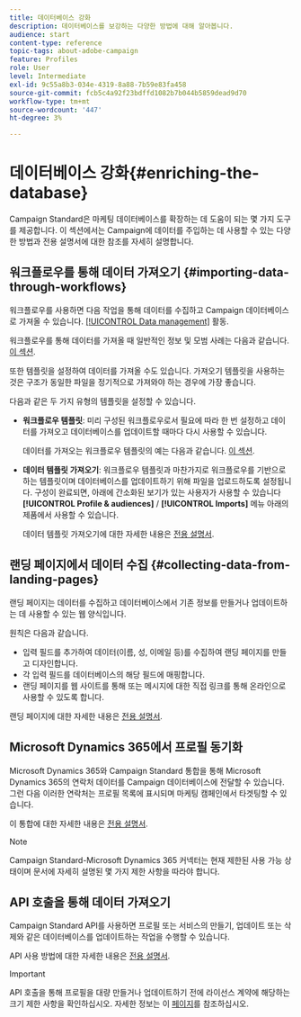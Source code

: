 ```yaml
---
title: 데이터베이스 강화
description: 데이터베이스를 보강하는 다양한 방법에 대해 알아봅니다.
audience: start
content-type: reference
topic-tags: about-adobe-campaign
feature: Profiles
role: User
level: Intermediate
exl-id: 9c55a8b3-034e-4319-8a88-7b59e83fa458
source-git-commit: fcb5c4a92f23bdffd1082b7b044b5859dead9d70
workflow-type: tm+mt
source-wordcount: '447'
ht-degree: 3%

---
```


# 데이터베이스 강화{#enriching-the-database}

Campaign Standard은 마케팅 데이터베이스를 확장하는 데 도움이 되는 몇 가지 도구를 제공합니다. 이 섹션에서는 Campaign에 데이터를 주입하는 데 사용할 수 있는 다양한 방법과 전용 설명서에 대한 참조를 자세히 설명합니다.

## 워크플로우를 통해 데이터 가져오기 {#importing-data-through-workflows}

워크플로우를 사용하면 다음 작업을 통해 데이터를 수집하고 Campaign 데이터베이스로 가져올 수 있습니다. [[!UICONTROL Data management]](../../automating/using/about-data-management-activities.md) 활동.

워크플로우를 통해 데이터를 가져올 때 일반적인 정보 및 모범 사례는 다음과 같습니다. [이 섹션](../../automating/using/about-data-import-and-export.md).

또한 템플릿을 설정하여 데이터를 가져올 수도 있습니다. 가져오기 템플릿을 사용하는 것은 구조가 동일한 파일을 정기적으로 가져와야 하는 경우에 가장 좋습니다.

다음과 같은 두 가지 유형의 템플릿을 설정할 수 있습니다.

* **워크플로우 템플릿**: 미리 구성된 워크플로우로서 필요에 따라 한 번 설정하고 데이터를 가져오고 데이터베이스를 업데이트할 때마다 다시 사용할 수 있습니다.

   데이터를 가져오는 워크플로우 템플릿의 예는 다음과 같습니다. [이 섹션](../../automating/using/creating-import-workflow-templates.md).

* **데이터 템플릿 가져오기**: 워크플로우 템플릿과 마찬가지로 워크플로우를 기반으로 하는 템플릿이며 데이터베이스를 업데이트하기 위해 파일을 업로드하도록 설정됩니다. 구성이 완료되면, 아래에 간소화된 보기가 있는 사용자가 사용할 수 있습니다 **[!UICONTROL Profile & audiences]** / **[!UICONTROL Imports]** 메뉴 아래의 제품에서 사용할 수 있습니다.

   데이터 템플릿 가져오기에 대한 자세한 내용은 [전용 설명서](../../automating/using/importing-data-with-import-templates.md).

## 랜딩 페이지에서 데이터 수집 {#collecting-data-from-landing-pages}

랜딩 페이지는 데이터를 수집하고 데이터베이스에서 기존 정보를 만들거나 업데이트하는 데 사용할 수 있는 웹 양식입니다.

원칙은 다음과 같습니다.

* 입력 필드를 추가하여 데이터(이름, 성, 이메일 등)를 수집하여 랜딩 페이지를 만들고 디자인합니다.
* 각 입력 필드를 데이터베이스의 해당 필드에 매핑합니다.
* 랜딩 페이지를 웹 사이트를 통해 또는 메시지에 대한 직접 링크를 통해 온라인으로 사용할 수 있도록 합니다.

랜딩 페이지에 대한 자세한 내용은 [전용 설명서](../../channels/using/getting-started-with-landing-pages.md).

## Microsoft Dynamics 365에서 프로필 동기화

Microsoft Dynamics 365와 Campaign Standard 통합을 통해 Microsoft Dynamics 365의 연락처 데이터를 Campaign 데이터베이스에 전달할 수 있습니다.
그런 다음 이러한 연락처는 프로필 목록에 표시되며 마케팅 캠페인에서 타겟팅할 수 있습니다.

이 통합에 대한 자세한 내용은 [전용 설명서](../../integrating/using/d365-acs-get-started.md).

>[!NOTE]
>
>Campaign Standard-Microsoft Dynamics 365 커넥터는 현재 제한된 사용 가능 상태이며 문서에 자세히 설명된 몇 가지 제한 사항을 따라야 합니다.

## API 호출을 통해 데이터 가져오기

Campaign Standard API를 사용하면 프로필 또는 서비스의 만들기, 업데이트 또는 삭제와 같은 데이터베이스를 업데이트하는 작업을 수행할 수 있습니다.

API 사용 방법에 대한 자세한 내용은 [전용 설명서](../../api/using/get-started-apis.md).

>[!IMPORTANT]
>
>API 호출을 통해 프로필을 대량 만들거나 업데이트하기 전에 라이선스 계약에 해당하는 크기 제한 사항을 확인하십시오. 자세한 정보는 이 [페이지](https://helpx.adobe.com/kr/legal/product-descriptions/campaign-standard.html#ITInfrastructureResourcesbyActiveProfilesTiers)를 참조하십시오.
